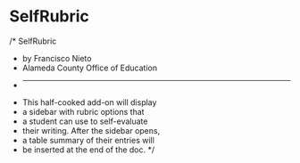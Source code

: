 # SelfRubric
/* SelfRubric
*  by Francisco Nieto
*  Alameda County Office of Education
*  ____________________________________
*  This half-cooked add-on will display 
*  a sidebar with rubric options that 
*  a student can use to self-evaluate 
*  their writing. After the sidebar opens,
*  a table summary of their entries will
*  be inserted at the end of the doc.
*/
